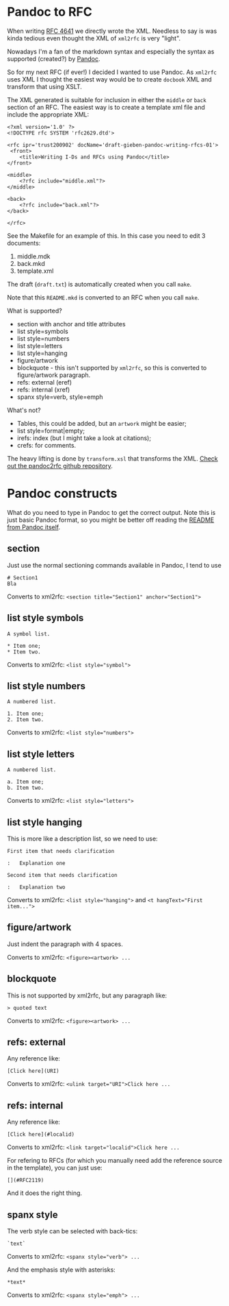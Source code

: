 # Pandoc to RFC

When writing [RFC 4641](RFC4641) we directly wrote the
XML. Needless to say is was kinda tedious even thought the XML of `xml2rfc` is very "light".

Nowadays I'm a fan of the markdown syntax and especially the syntax as supported (created?)
by [Pandoc](http://johnmacfarlane.net/pandoc/).

So for my next RFC (if ever!) I decided I wanted to use Pandoc. As `xml2rfc` uses XML
I thought the easiest way would be to create `docbook` XML and transform that using
XSLT.

The XML generated is suitable for inclusion in either the `middle` or `back` section
of an RFC. The easiest way is to create a template xml file and include the appropriate
XML:

    <?xml version='1.0' ?>
    <!DOCTYPE rfc SYSTEM 'rfc2629.dtd'>

    <rfc ipr='trust200902' docName='draft-gieben-pandoc-writing-rfcs-01'>
     <front>
        <title>Writing I-Ds and RFCs using Pandoc</title>
    </front>

    <middle>
        <?rfc include="middle.xml"?>
    </middle>

    <back>
        <?rfc include="back.xml"?>
    </back>

    </rfc>

See the Makefile for an example of this. In this case you need to edit
3 documents:

1. middle.mdk
1. back.mkd
1. template.xml

The draft (`draft.txt`) is automatically created when you call `make`. 

Note that this `README.mkd` is converted to an RFC when you call `make`.

What is supported?

* section with anchor and title attributes
* list style=symbols
* list style=numbers
* list style=letters
* list style=hanging
* figure/artwork
* blockquote - this isn't supported by `xml2rfc`, so this is converted to
    figure/artwork paragraph.
* refs: external (eref)
* refs: internal (xref)
* spanx style=verb, style=emph

What's not?

* Tables, this could be added, but an `artwork` might be easier;
* list style=format|empty;
* irefs: index (but I might take a look at citations);
* crefs: for comments.

The heavy lifting is done by `transform.xsl` that transforms the XML.
[Check out the pandoc2rfc github
repository](https://github.com/miekg/pandoc2rfc).

# Pandoc constructs

What do you need to type in Pandoc to get the correct output. Note this
is just basic Pandoc format, so you might be better off reading the
[README from Pandoc itself](http://johnmacfarlane.net/pandoc/README.html).

## section
Just use the normal sectioning commands available in Pandoc, I tend to use

    # Section1
    Bla

Converts to xml2rfc: `<section title="Section1" anchor="Section1">`

## list style symbols

    A symbol list.

    * Item one;
    * Item two.

Converts to xml2rfc: `<list style="symbol">`

## list style numbers

    A numbered list.

    1. Item one;
    2. Item two.

Converts to xml2rfc: `<list style="numbers">`

## list style letters

    A numbered list.

    a. Item one;
    b. Item two.

Converts to xml2rfc: `<list style="letters">`

## list style hanging
This is more like a description list, so we need to use:

    First item that needs clarification

    :   Explanation one

    Second item that needs clarification

    :   Explanation two


Converts to xml2rfc: `<list style="hanging">` and `<t hangText="First item...">`

## figure/artwork

Just indent the paragraph with 4 spaces.

Converts to xml2rfc: `<figure><artwork> ...`

## blockquote
This is not supported by xml2rfc, but any paragraph like:

    > quoted text

Converts to xml2rfc: `<figure><artwork> ...`

## refs: external
Any reference like:

    [Click here](URI)

Converts to xml2rfc: `<ulink target="URI">Click here ...`

## refs: internal
Any reference like:

    [Click here](#localid)

Converts to xml2rfc: `<link target="localid">Click here ...` 

For refering to RFCs (for which you manually need add the reference source in the template), 
you can just use:

    [](#RFC2119)

And it does the right thing.

## spanx style
The verb style can be selected with back-tics:

    `text`

Converts to xml2rfc: `<spanx style="verb"> ...`

And the emphasis style with asterisks:

    *text*

Converts to xml2rfc: `<spanx style="emph"> ...`
